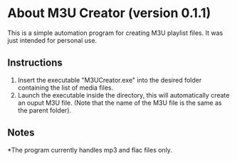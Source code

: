 # About M3U Creator (version 0.1.1)

This is a simple automation program for creating M3U playlist files. It was just intended for personal use.

## Instructions

1. Insert the executable "M3UCreator.exe" into the desired folder containing the list of media files.
2. Launch the executable inside the directory, this will automatically create an ouput M3U file. (Note that the name of the M3U file is the same as the parent folder).
## Notes

*The program currently handles mp3 and flac files only.
